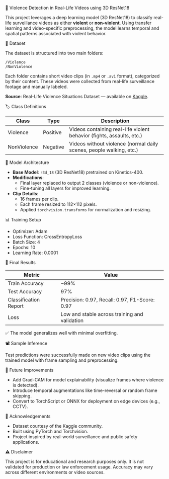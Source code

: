 
🎥 Violence Detection in Real-Life Videos using 3D ResNet18

This project leverages a deep learning model (3D ResNet18) to classify real-life surveillance videos as either **violent** or **non-violent**. Using transfer learning and video-specific preprocessing, the model learns temporal and spatial patterns associated with violent behavior.

📂 Dataset

The dataset is structured into two main folders:

```
/Violence
/NonViolence
```

Each folder contains short video clips (in `.mp4` or `.avi` format), categorized by their content. These videos were collected from real-life surveillance footage and manually labeled.

**Source**: Real-Life Violence Situations Dataset — available on [Kaggle](https://www.kaggle.com/datasets/mohamedbakhet/real-life-violence-situations-dataset).

🏷️ Class Definitions

| Class         | Type         | Description                                                                 |
|---------------|--------------|-----------------------------------------------------------------------------|
| Violence      | Positive     | Videos containing real-life violent behavior (fights, assaults, etc.)       |
| NonViolence   | Negative     | Videos without violence (normal daily scenes, people walking, etc.)         |

🧠 Model Architecture

- **Base Model**: `r3d_18` (3D ResNet18) pretrained on Kinetics-400.
- **Modifications**:
  - Final layer replaced to output 2 classes (violence or non-violence).
  - Fine-tuning all layers for improved learning.
- **Clip Details**:
  - 16 frames per clip.
  - Each frame resized to 112×112 pixels.
  - Applied `torchvision.transforms` for normalization and resizing.

📊 Training Setup

- Optimizer: Adam
- Loss Function: CrossEntropyLoss
- Batch Size: 4
- Epochs: 10
- Learning Rate: 0.0001

🏁 Final Results

| Metric            | Value   |
|-------------------|---------|
| Train Accuracy     | ~99%    |
| Test Accuracy      | 97%     |
| Classification Report | Precision: 0.97, Recall: 0.97, F1-Score: 0.97 |
| Loss               | Low and stable across training and validation     |

✅ The model generalizes well with minimal overfitting.

📽️ Sample Inference

Test predictions were successfully made on new video clips using the trained model with frame sampling and preprocessing.

🚀 Future Improvements

- Add Grad-CAM for model explainability (visualize frames where violence is detected).
- Introduce temporal augmentations like time-reversal or random frame skipping.
- Convert to TorchScript or ONNX for deployment on edge devices (e.g., CCTV).

🤝 Acknowledgements

- Dataset courtesy of the Kaggle community.
- Built using PyTorch and Torchvision.
- Project inspired by real-world surveillance and public safety applications.

⚠️ Disclaimer

This project is for educational and research purposes only. It is not validated for production or law enforcement usage. Accuracy may vary across different environments or video sources.
